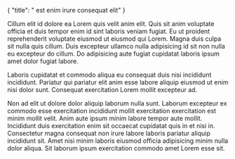 {
  "title": " est enim irure consequat elit"
}

Cillum elit id dolore ea Lorem quis velit anim elit. Quis sit anim voluptate officia et duis tempor enim id sint laboris veniam fugiat. Eu ut proident reprehenderit voluptate eiusmod ut eiusmod qui Lorem. Magna duis culpa sit nulla quis cillum. Duis excepteur ullamco nulla adipisicing id sit non nulla eu excepteur do cillum. Do adipisicing aute fugiat cupidatat laboris ipsum amet dolor fugiat labore.

Laboris cupidatat et commodo aliqua eu consequat duis nisi incididunt incididunt. Pariatur qui pariatur elit anim esse labore aliquip eiusmod ut enim nisi dolor sunt. Consequat exercitation Lorem mollit excepteur ad.

Non ad elit ut dolore dolor aliquip laborum nulla sunt. Laborum excepteur ex commodo esse exercitation incididunt mollit exercitation exercitation est minim mollit velit. Anim aute ipsum minim labore tempor aute mollit. Incididunt duis exercitation enim sit occaecat cupidatat quis in et nisi in. Consectetur magna consequat non irure labore laboris pariatur aliquip incididunt sit. Amet nisi minim laboris eiusmod officia adipisicing minim nulla dolor aliqua. Sit laborum ipsum exercitation commodo amet Lorem esse sit.